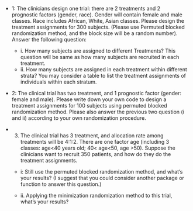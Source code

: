 * 1: The clinicians design one trial: there are 2 treatments and 2 prognostic factors (gender, race). Gender will contain female and male classes. Race includes African, White, Asian classes. Please design the treatment assignments for 300 subjects. (Please use Permuted blocked randomization method, and the block size will be a random number). Answer the following question:
    
   * i. How many subjects are assigned to different Treatments?  This question will be same as how many subjects are recruited in each treatment.
   * ii. How many subjects are assigned in each treatment within different strata? You may consider a table to list the treatment assignments of individuals within each stratum.

* 2: The clinical trial has two treatment, and 1 prognostic factor (gender: female and male).  Please write down your own code to design a treatment assignments for 100 subjects using permuted blocked randomization method. Please also answer the previous two question (i and ii) according to your own randomization procedure. 

* 3. The clinical trial has 3 treatment, and allocation rate among treatments will be 4:1:2. There are one factor age (including 3 classes: age<40 years old;  40< age<50, age >50).  Suppose the clinicians want to recruit 350 patients, and how do they do the treatment assignments.  

   * i: Still use the permuted blocked randomization method, and what’s your results? (I suggest that you could consider another package or function to answer this question.)


   * ii. Applying the minimization randomization method to this trial, what’s your results?
